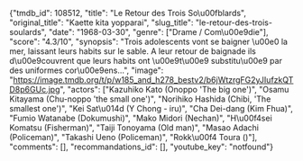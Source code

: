 {"tmdb_id": 108512, "title": "Le Retour des Trois So\u00fblards", "original_title": "Kaette kita yopparai", "slug_title": "le-retour-des-trois-soulards", "date": "1968-03-30", "genre": ["Drame / Com\u00e9die"], "score": "4.3/10", "synopsis": "Trois adolescents vont se baigner \u00e0 la mer, laissant leurs habits sur le sable. A leur retour de baignade ils d\u00e9couvrent que leurs habits ont \u00e9t\u00e9 substitu\u00e9 par des uniformes cor\u00e9ens...", "image": "https://image.tmdb.org/t/p/w185_and_h278_bestv2/b6jWtzrgFG2yJIufzkQTD8p6GUc.jpg", "actors": ["Kazuhiko Kato (Onoppo 'The big one')", "Osamu Kitayama (Chu-noppo 'the small one')", "Norihiko Hashida (Chibi, 'The smallest one')", "Kei Sat\u014d (Y Chong - iru)", "Cha Dei-dang (Kim Fhua)", "Fumio Watanabe (Dokumushi)", "Mako Midori (Nechan)", "H\u00f4sei Komatsu (Fisherman)", "Taiji Tonoyama (Old man)", "Masao Adachi (Policeman)", "Takashi Ueno (Policeman)", "Rokk\u00f4 Toura ()"], "comments": [], "recommandations_id": [], "youtube_key": "notfound"}